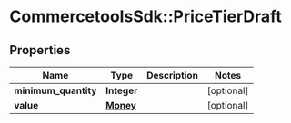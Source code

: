 # CommercetoolsSdk::PriceTierDraft

## Properties
Name | Type | Description | Notes
------------ | ------------- | ------------- | -------------
**minimum_quantity** | **Integer** |  | [optional] 
**value** | [**Money**](Money.md) |  | [optional] 

